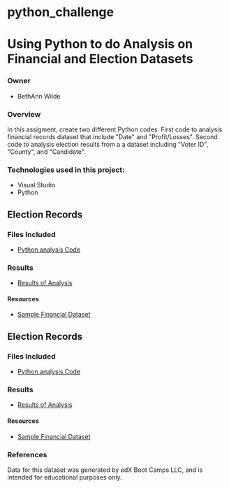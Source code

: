 # python_challenge

# Using Python to do Analysis on Financial and Election Datasets

### Owner
* BethAnn Wilde

### Overview
In this assigment, create two different Python codes.  First code to analysis financial records dataset that include "Date" and "Profit/Losses".  Second code to analysis election results from a a dataset including "Voter ID", "County", and "Candidate".

### Technologies used in this project: 
* Visual Studio
* Python

## Election Records
### Files Included
* [Python analysis Code](PyBank/main.py)

### Results
* [Results of Analysis](PyBank/analysis/Bank_results.txt)

#### Resources
* [Sample Financial Dataset](PyBank/Resources/budget_data.csv)

## Election Records
### Files Included
* [Python analysis Code](PyPoll/main.py)

### Results
* [Results of Analysis](PyPoll/analysis/Election_results.txt)

#### Resources
* [Sample Financial Dataset](PyPoll/Resources/election_data.csv)

### References
Data for this dataset was generated by edX Boot Camps LLC, and is intended for educational purposes only.

